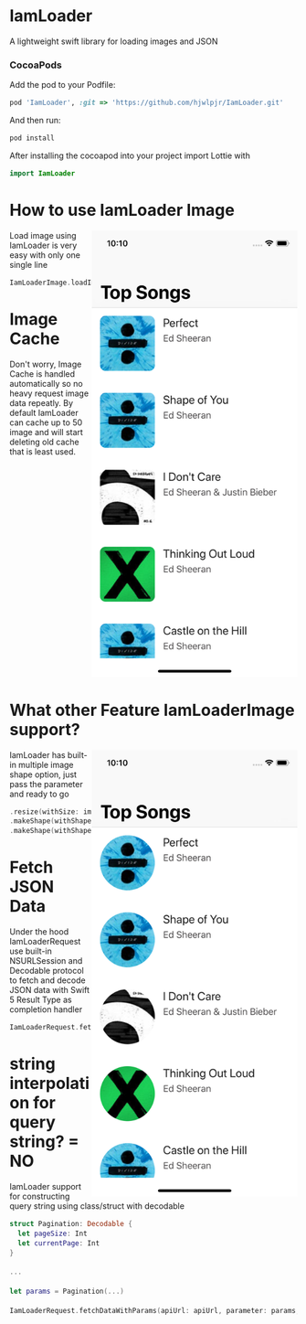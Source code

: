 # IamLoader
A lightweight swift library for loading images and JSON

### CocoaPods
Add the pod to your Podfile:
```ruby
pod 'IamLoader', :git => 'https://github.com/hjwlpjr/IamLoader.git'
```

And then run:
```ruby
pod install
```
After installing the cocoapod into your project import Lottie with 
```swift
import IamLoader
```

# How to use IamLoader Image

<img align="right" src="https://github.com/hjwlpjr/IamLoader/blob/master/rounded.png" width="360"/>

Load image using IamLoader is very easy with only one single line
```swift
IamLoaderImage.loadImage(urlString: url)
```

# Image Cache

Don't worry, Image Cache is handled automatically so no heavy request image data repeatly. By default IamLoader can cache up to 50 image 
and will start deleting old cache that is least used.

<br />
<br />
<br />
<br />
<br />
<br />
<br />
<br />
<br />
<br />
<br />
<br />
<br /><br /><br /><br /><br /><br /><br /><br /><br />
<br />

# What other Feature IamLoaderImage support?

<img align="right" src="https://github.com/hjwlpjr/IamLoader/blob/master/circle.png" width="360"/>

IamLoader has built-in multiple image shape option, just pass the parameter and ready to go
```swift
.resize(withSize: imageSize)
.makeShape(withShape: .round, radiusForRound: 8) // for rounded
.makeShape(withShape: .circle) // for circle
```

# Fetch JSON Data

Under the hood IamLoaderRequest use built-in NSURLSession and Decodable protocol to fetch and decode JSON data with Swift 5 
Result Type as completion handler

```swift
IamLoaderRequest.fetchData(apiUrl: apiUrl, type: .json) { (res: Result<T, RequestError>) in ... }
```

# string interpolation for query string? = NO

IamLoader support for constructing query string using class/struct with decodable

```swift
struct Pagination: Decodable {
  let pageSize: Int
  let currentPage: Int
}

...

let params = Pagination(...)

IamLoaderRequest.fetchDataWithParams(apiUrl: apiUrl, parameter: params, type: .json) { (res: Result<T, RequestError>) in ... }
```
